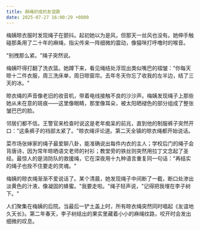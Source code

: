 ```yaml
---
title: 麻绳织成的友谊歌
date: 2025-07-27 16:00:29 +0800
---
```


梅姨晾衣服时发现绳子在颤抖。起初她以为是风，但那天一丝风也没有。她伸手触碰那条用了二十年的麻绳，指尖传来一阵细微的震动，像猫咪打呼噜时的喉音。

"别拽那么紧。"绳子突然说。

梅姨吓得打翻了洗衣篮。她蹲下来，看见绳结处浮现出类似嘴巴的褶皱："你每天晾十二件衣服，周三洗床单，周日晾窗帘。去年冬天你忘了收我的左半边，结了三天的冰。"

晾衣绳的声音像老旧的收音机，带着电线接触不良的沙沙声。梅姨发现绳子上那些她从未在意的斑痕——这里像眼睛，那里像耳朵，被太阳晒褪色的部分组成了整张皱巴巴的脸。

邻居们都不信。王警官来检查时说这是老年痴呆的前兆，直到他的制服裤子突然开口："这条裤子的裆部太紧了。"晾衣绳评论道。第二天全镇的晾衣绳都开始说话。

菜市场张婶家的绳子最爱聊八卦，能准确说出每件内衣的主人；学校后门的绳子会背唐诗，因为常年晾晒语文老师的衬衫；教堂旁的铁丝则突然用拉丁文念起了圣经。最惊人的是消防队的救援绳，它在深夜用十九种语言重复同一句话："再结实的绳子也拴不住要走的灵魂。"

梅姨的晾衣绳渐渐不爱说话了。某个清晨，她发现绳子中间断了一截，断口处渗出淡黄色的汁液，像凝固的蜂蜜。"我要走啦。"绳子轻声说，"记得把我埋在李子树下。"

人们聚集在梅姨的后院。当最后一铲土盖上时，所有晾衣绳突然同时唱起《友谊地久天长》。第二年春天，李子树结出的果实里藏着小小的麻绳纹路，咬开时会发出细微的叹息。
